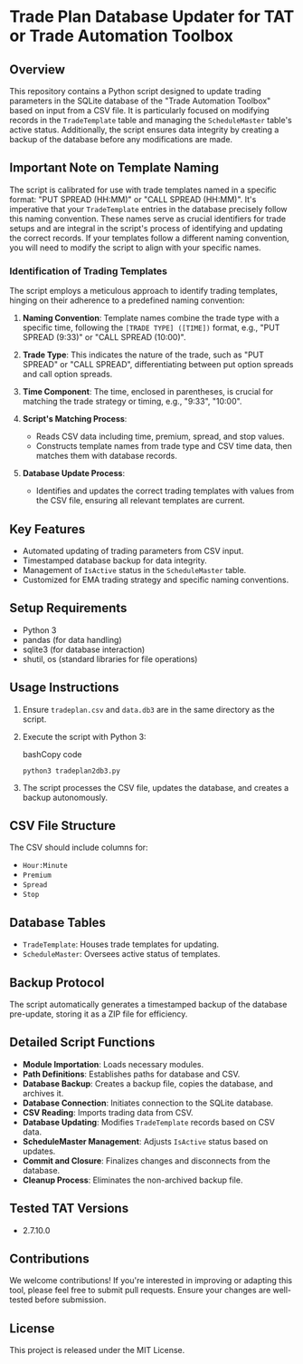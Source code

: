 
# Trade Plan Database Updater for TAT or Trade Automation Toolbox

## Overview
This repository contains a Python script designed to update trading parameters in the SQLite database of the "Trade Automation Toolbox" based on input from a CSV file. It is particularly focused on modifying records in the `TradeTemplate` table and managing the `ScheduleMaster` table's active status. Additionally, the script ensures data integrity by creating a backup of the database before any modifications are made.


## Important Note on Template Naming

The script is calibrated for use with trade templates named in a specific format: "PUT SPREAD (HH:MM)" or "CALL SPREAD (HH:MM)". It's imperative that your `TradeTemplate` entries in the database precisely follow this naming convention. These names serve as crucial identifiers for trade setups and are integral in the script's process of identifying and updating the correct records. If your templates follow a different naming convention, you will need to modify the script to align with your specific names.

### Identification of Trading Templates

The script employs a meticulous approach to identify trading templates, hinging on their adherence to a predefined naming convention:

1.  **Naming Convention**: Template names combine the trade type with a specific time, following the `[TRADE TYPE] ([TIME])` format, e.g., "PUT SPREAD (9:33)" or "CALL SPREAD (10:00)".
    
2.  **Trade Type**: This indicates the nature of the trade, such as "PUT SPREAD" or "CALL SPREAD", differentiating between put option spreads and call option spreads.
    
3.  **Time Component**: The time, enclosed in parentheses, is crucial for matching the trade strategy or timing, e.g., "9:33", "10:00".
    
4.  **Script's Matching Process**:
    
    -   Reads CSV data including time, premium, spread, and stop values.
    -   Constructs template names from trade type and CSV time data, then matches them with database records.
5.  **Database Update Process**:
    
    -   Identifies and updates the correct trading templates with values from the CSV file, ensuring all relevant templates are current.

## Key Features

-   Automated updating of trading parameters from CSV input.
-   Timestamped database backup for data integrity.
-   Management of `IsActive` status in the `ScheduleMaster` table.
-   Customized for EMA trading strategy and specific naming conventions.

## Setup Requirements

-   Python 3
-   pandas (for data handling)
-   sqlite3 (for database interaction)
-   shutil, os (standard libraries for file operations)

## Usage Instructions

1.  Ensure `tradeplan.csv` and `data.db3` are in the same directory as the script.
2.  Execute the script with Python 3:
    
    bashCopy code
    
    `python3 tradeplan2db3.py` 
    
3.  The script processes the CSV file, updates the database, and creates a backup autonomously.

## CSV File Structure

The CSV should include columns for:

-   `Hour:Minute`
-   `Premium`
-   `Spread`
-   `Stop`

## Database Tables

-   `TradeTemplate`: Houses trade templates for updating.
-   `ScheduleMaster`: Oversees active status of templates.

## Backup Protocol

The script automatically generates a timestamped backup of the database pre-update, storing it as a ZIP file for efficiency.

## Detailed Script Functions

-   **Module Importation**: Loads necessary modules.
-   **Path Definitions**: Establishes paths for database and CSV.
-   **Database Backup**: Creates a backup file, copies the database, and archives it.
-   **Database Connection**: Initiates connection to the SQLite database.
-   **CSV Reading**: Imports trading data from CSV.
-   **Database Updating**: Modifies `TradeTemplate` records based on CSV data.
-   **ScheduleMaster Management**: Adjusts `IsActive` status based on updates.
-   **Commit and Closure**: Finalizes changes and disconnects from the database.
-   **Cleanup Process**: Eliminates the non-archived backup file.

## Tested TAT Versions
+ 2.7.10.0

## Contributions

We welcome contributions! If you're interested in improving or adapting this tool, please feel free to submit pull requests. Ensure your changes are well-tested before submission.

## License

This project is released under the MIT License.
